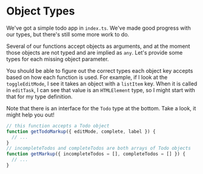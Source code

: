 # Object Types

We've got a simple todo app in `index.ts`. We've made good progress with our types, but there's still some more work to do.

Several of our functions accept objects as arguments, and at the moment those objects are not typed and are implied as `any`. Let's provide some types for each missing object parameter.

You should be able to figure out the correct types each object key accepts based on how each function is used. For example, if I look at the `toggleEditMode`, I see it takes an object with a `listItem` key. When it is called in `editTask`, I can see that value is an `HTMLElement` type, so I might start with that for my type definition.

Note that there is an interface for the `Todo` type at the bottom. Take a look, it might help you out!

```ts
// this function accepts a Todo object
function getTodoMarkup({ editMode, complete, label }) {
  // ...
}
// incompleteTodos and completeTodos are both arrays of Todo objects
function getMarkup({ incompleteTodos = [], completeTodos = [] }) {
  // ...
}
```

